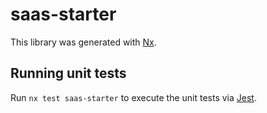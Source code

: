 # saas-starter

This library was generated with [Nx](https://nx.dev).

## Running unit tests

Run `nx test saas-starter` to execute the unit tests via [Jest](https://jestjs.io).
